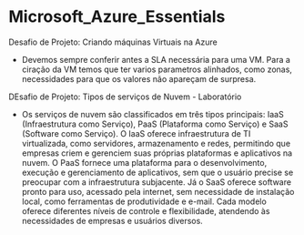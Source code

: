 # Microsoft_Azure_Essentials

Desafio de Projeto: Criando máquinas Virtuais na Azure
- Devemos sempre conferir antes a SLA necessária para uma VM. Para a ciração da VM temos que ter varios parametros alinhados, como zonas, necessidades para que os valores não apareçam de surpresa.

DEsafio de Projeto: Tipos de serviços de Nuvem - Laboratório
- Os serviços de nuvem são classificados em três tipos principais: IaaS (Infraestrutura como Serviço), PaaS (Plataforma como Serviço) e SaaS (Software como Serviço). O IaaS oferece infraestrutura de TI virtualizada, como servidores, armazenamento e redes, permitindo que empresas criem e gerenciem suas próprias plataformas e aplicativos na nuvem. O PaaS fornece uma plataforma para o desenvolvimento, execução e gerenciamento de aplicativos, sem que o usuário precise se preocupar com a infraestrutura subjacente. Já o SaaS oferece software pronto para uso, acessado pela internet, sem necessidade de instalação local, como ferramentas de produtividade e e-mail. Cada modelo oferece diferentes níveis de controle e flexibilidade, atendendo às necessidades de empresas e usuários diversos.




